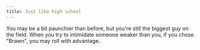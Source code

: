 ```yaml
---
title: Just like high school
---
```


You may be a bit paunchier than before, but you're still the biggest guy on the field.
When you try to intimidate someone weaker than you, if you chose "Brawn", you may roll with advantage.
